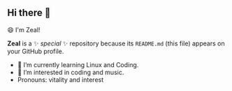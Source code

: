 ## Hi there 👋
😄 I'm Zeal!

**Zeal** is a ✨ _special_ ✨ repository because its `README.md` (this file) appears on your GitHub profile.

- 🌱 I’m currently learning Linux and Coding.
- 👀 I’m interested in coding and music.
-  Pronouns: vitality and interest